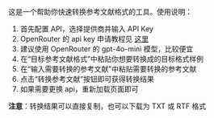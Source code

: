这是一个帮助你快速转换参考文献格式的工具。使用说明：

1. 首先配置 API，选择提供商并输入 API Key  
2. OpenRouter 的 api key 申请教程见 [这里](https://zhuanlan.zhihu.com/p/173713945)  
3. 建议使用 OpenRouter 的 gpt-4o-mini 模型，比较便宜  
4. 在“目标参考文献格式”中粘贴你想要转换成的目标格式样例  
5. 在“输入需要转换的参考文献”中粘贴需要转换的参考文献  
6. 点击“转换参考文献”按钮即可获得转换结果  
7. 如果需要更换 api，重新加载页面即可  

**注意**：转换结果可以直接复制，也可以下载为 TXT 或 RTF 格式
